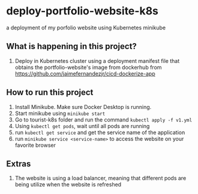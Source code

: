 # deploy-portfolio-website-k8s
a deployment of my porfolio website using Kubernetes minikube

## What is happening in this project?
1. Deploy in Kubernetes cluster using a deployment manifest file that obtains the portfolio-website's image from dockerhub from https://github.com/jaimefernandezjr/cicd-dockerize-app

## How to run this project
1. Install Minikube. Make sure Docker Desktop is running.
2. Start minikube using ```minikube start```
3. Go to tourist-k8s folder and run the command ```kubectl apply -f v1.yml```
4. Using ```kubectl get pods```, wait until all pods are running
5. run ```kubectl get service``` and get the service name of the application
6. run ```minikube service <service-name>``` to access the website on your favorite browser

## Extras
1. The website is using a load balancer, meaning that different pods are being utilize when the website is refreshed
